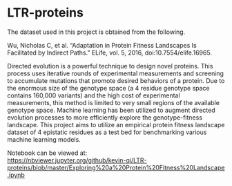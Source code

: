 # LTR-proteins

The dataset used in this project is obtained from the following.

Wu, Nicholas C, et al. “Adaptation in Protein Fitness Landscapes Is Facilitated by Indirect Paths.” ELife, vol. 5, 2016, doi:10.7554/elife.16965.

Directed evolution is a powerful technique to design novel proteins. This process uses iterative rounds of experimental measurements and screening to accumulate mutations that promote desired behaviors of a protein. Due to the enormous size of the genotype space (a 4 residue genotype space contains 160,000 variants) and the high cost of experimental measurements, this method is limited to very small regions of the available genotype space. Machine learning has been utilized to augment directed evolution processes to more efficiently explore the genotype-fitness landscape. This project aims to utilize an empirical protein fitness landscape dataset of 4 epistatic residues as a test bed for benchmarking various machine learning models.

Notebook can be viewed at:<br />
https://nbviewer.jupyter.org/github/kevin-qi/LTR-proteins/blob/master/Exploring%20a%20Protein%20Fitness%20Landscape.ipynb
